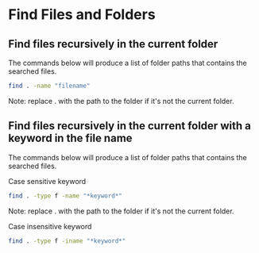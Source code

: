 # Find Files and Folders

## Find files recursively in the current folder
The commands below will produce a list of folder paths that contains the searched files.

```bash
find . -name "filename"
```
Note: replace . with the path to the folder if it's not the current folder.

## Find files recursively in the current folder with a keyword in the file name
The commands below will produce a list of folder paths that contains the searched files.

Case sensitive keyword
```bash
find . -type f -name "*keyword*"
```
Note: replace . with the path to the folder if it's not the current folder.

Case insensitive keyword
```bash
find . -type f -iname "*keyword*"
```
